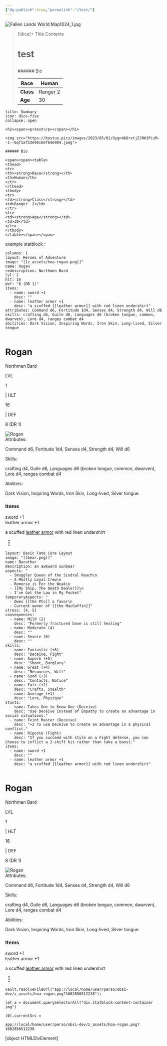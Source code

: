 ```yaml
---
{"dg-publish":true,"permalink":"/test/"}
---
```


 
![Fallen Lands World Map1024_1.jpg](/img/user/z_assets/Fallen%20Lands%20World%20Map1024_1.jpg)



> [!dice]+ Title
> Contents
> <h1><span><p>test</p></span></h1>
>###### Bio
>
><span><span><table>
><thead>
><tr>
><th><strong>Race</strong></th>
><th>Human</th>
></tr>
></thead>
><tbody>
><tr>
><td><strong>Class</strong></td>
><td>Ranger  2</td>
></tr>
><tr>
><td><strong>Age</strong></td>
><td>30</td>
></tr>
></tbody>
></table></span></span>
>
>






````ad-quote
title: Summary
icon: dice-five
collapse: open

<h1><span><p>test</p></span></h1>

<img src="https://hostux.pics/images/2023/05/01/9ygn4bDrvtjZJRH3PizM--1--6qf1af53e90c66f64e904.jpeg">

###### Bio

<span><span><table>
<thead>
<tr>
<th><strong>Race</strong></th>
<th>Human</th>
</tr>
</thead>
<tbody>
<tr>
<td><strong>Class</strong></td>
<td>Ranger  2</td>
</tr>
<tr>
<td><strong>Age</strong></td>
<td>30</td>
</tr>
</tbody>
</table></span></span>
````




example statblock : 


```statblock
columns: 1
layout: Heroes of Adventure
image: "[[z_assets/hoa-rogan.png]]"
name: Rogan
redescription: Northmen Bard
lvl: 1
hlt: 16
def: "8 (DR 1)"
items:
  - name: sword +1
    desc: ""
  - name: leather armor +1
    desc: "a scuffed [[leather armor]] with red linen undershirt"
attributes: Command d6, Fortitude 1d4, Senses d4, Strength d4, Will d6
skills: crafting d4, Guile d6, Languages d6 (broken tongue, common, dwarven), Lore d4, ranges combat d4
abilities: Dark Vision, Inspiring Words, Iron Skin, Long-lived, Silver tongue
```



<div class="container svelte-1vt02hf"><div class="rogan heroes-of-adventure svelte-1vt02hf obsidian-statblock-plugin statblock"><div class="bar svelte-ilp5y8"></div> <div class="statblock-content-container" style="--statblock-column-width:400px;"><div class="statblock-content"><div class="column"><div class="statblock-item-container inline-container statblock-item-inline"><div class="statblock-inline-item group-container"><div class="statblock-item-container group-container "><div class="statblock-item-container heading-container "><div class="flex-container svelte-1hofvsi"><h1 class="heading statblock-heading name svelte-1hofvsi"><div class="statblock-rendered-text-content inline svelte-1lnliuc">Rogan</div> </h1></div></div><div class="statblock-item-container text-container "> <div class="line"><div class="statblock-markdown svelte-1c3hzq4"><p>Northmen Bard</p></div></div></div><div class="statblock-item-container inline-container "><div class="statblock-item-container inline-container statblock-item-inline"><div class="statblock-inline-item text-container"><div class="statblock-item-container text-container "> <div class="line"><div class="statblock-markdown svelte-1c3hzq4"><p>LVL</p></div></div></div></div><div class="statblock-inline-item text-container"><div class="statblock-item-container text-container "> <div class="line"><div class="statblock-markdown svelte-1c3hzq4"><p>1</p></div></div></div></div><div class="statblock-inline-item text-container"><div class="statblock-item-container text-container "> <div class="line"><div class="statblock-markdown svelte-1c3hzq4"><p>| HLT</p></div></div></div></div><div class="statblock-inline-item text-container"><div class="statblock-item-container text-container "> <div class="line"><div class="statblock-markdown svelte-1c3hzq4"><p>16</p></div></div></div></div><div class="statblock-inline-item text-container"><div class="statblock-item-container text-container "> <div class="line"><div class="statblock-markdown svelte-1c3hzq4"><p>| DEF</p></div></div></div></div><div class="statblock-inline-item text-container"><div class="statblock-item-container text-container "> <div class="line"><div class="statblock-markdown svelte-1c3hzq4"><p>8 (DR 1)</p></div></div></div></div></div></div></div></div><div class="statblock-inline-item image-container"><div class="statblock-item-container image-container "><div class="image svelte-102vxjq pointer"><img src="app://local/home/ubik/perso/obsi-dev/z_assets/hoa-rogan.png?1682856512238" alt="Rogan" class="svelte-102vxjq"></div></div></div></div><div class="statblock-item-container rule-container"><div class="tapered-rule svelte-sujd32"></div></div><div class="statblock-item-container property-container "><div class="line attributes svelte-151kcqm"><span class="property-name svelte-151kcqm">Attributes: </span> <div class="statblock-markdown svelte-1c3hzq4"><p>Command d6, Fortitude 1d4, Senses d4, Strength d4, Will d6</p></div></div></div><div class="statblock-item-container property-container "><div class="line skills svelte-151kcqm"><span class="property-name svelte-151kcqm">Skills: </span> <div class="statblock-markdown svelte-1c3hzq4"><p>crafting d4, Guile d6, Languages d6 (broken tongue, common, dwarven), Lore d4, ranges combat d4</p></div></div></div><div class="statblock-item-container property-container "><div class="line abilities svelte-151kcqm"><span class="property-name svelte-151kcqm">Abilities: </span> <div class="statblock-markdown svelte-1c3hzq4"><p>Dark Vision, Inspiring Words, Iron Skin, Long-lived, Silver tongue</p></div></div></div><div class="statblock-item-container traits-container "><div class="statblock-section-heading"><h3 class="section-header items svelte-1x5mdf"><div class="statblock-rendered-text-content inline svelte-1lnliuc">Items</div></h3></div><div class="statblock-item-container statblock-trait-prop"><div class="property sword-1 items svelte-1ufqbz1"><div class="property-name svelte-1ufqbz1"><div class="statblock-rendered-text-content inline svelte-1lnliuc">sword +1</div></div> <div class="statblock-markdown svelte-1c3hzq4"></div> </div></div></div><div class="statblock-item-container statblock-trait-prop"><div class="property leather-armor-1 items svelte-1ufqbz1"><div class="property-name svelte-1ufqbz1"><div class="statblock-rendered-text-content inline svelte-1lnliuc">leather armor +1</div></div> <div class="statblock-markdown svelte-1c3hzq4"><p>a scuffed <a data-href="leather armor" href="leather armor" class="internal-link" target="_blank" rel="noopener">leather armor</a> with red linen undershirt</p></div> </div></div></div></div></div> <div class="bar svelte-ilp5y8"></div></div> <div class="icons svelte-1vt02hf"><div class="clickable-icon setting-editor-extra-setting-button"><svg xmlns="http://www.w3.org/2000/svg" width="24" height="24" viewBox="0 0 24 24" fill="none" stroke="currentColor" stroke-width="2" stroke-linecap="round" stroke-linejoin="round" class="svg-icon lucide-more-vertical"><circle cx="12" cy="12" r="1"></circle><circle cx="12" cy="5" r="1"></circle><circle cx="12" cy="19" r="1"></circle></svg></div></div></div>



```statblock
layout: Basic Fate Core Layout
image: "[[bear.png]]"
name: Barathar
description: an awkward sunbear
aspects: "
  - Smuggler Queen of the Sindral Reach\n
  - A Mostly Loyal Crew\n
  - Remorse is For the Weak\n
  - [[My Ship, The Death Dealer]]\n
  - I've Got the Law in My Pocket"
temporaryAspects: "
  - Owes [[the PCs]] a favor\n
  - Current owner of [[the MacGuffin]]"
stress: [4, 5]
consequences:
  - name: Mild (2)
    desc: "Formerly fractured bone is still healing"
  - name: Moderate (4)
    desc: ""
  - name: Severe (6)
    desc: ""
skills:
  - name: Fantastic (+6)
    desc: "Deceive, Fight"
  - name: Superb (+5)
    desc: "Shoot, Burglary"
  - name: Great (+4)
    desc: "Resources, Will"
  - name: Good (+3)
    desc: "Contacts, Notice"
  - name: Fair (+2)
    desc: "Crafts, Stealth"
  - name: Average (+1)
    desc: "Lore, Physique"
stunts:
  - name: Takes One to Know One (Deceive)
    desc: "Use Deceive instead of Empathy to create an advantage in social situations."
  - name: Feint Master (Deceive)
    desc: "+2 to use Deceive to create an advantage in a physical conflict."
  - name: Riposte (Fight)
    desc: "If you succeed with style on a Fight defense, you can choose to inflict a 2-shift hit rather than take a boost."
items:
  - name: sword +1
    desc: ""
  - name: leather armor +1
    desc: "a scuffed [[leather armor]] with red linen undershirt"
```



<div class="container svelte-1vt02hf"><div class="rogan heroes-of-adventure svelte-1vt02hf obsidian-statblock-plugin statblock"><div class="bar svelte-ilp5y8"></div> <div class="statblock-content-container" style="--statblock-column-width:400px;"><div class="statblock-content"><div class="column"><div class="statblock-item-container inline-container statblock-item-inline"><div class="statblock-inline-item group-container"><div class="statblock-item-container group-container "><div class="statblock-item-container heading-container "><div class="flex-container svelte-1hofvsi"><h1 class="heading statblock-heading name svelte-1hofvsi"><div class="statblock-rendered-text-content inline svelte-1lnliuc">Rogan</div> </h1></div></div><div class="statblock-item-container text-container "> <div class="line"><div class="statblock-markdown svelte-1c3hzq4"><p>Northmen Bard</p></div></div></div><div class="statblock-item-container inline-container "><div class="statblock-item-container inline-container statblock-item-inline"><div class="statblock-inline-item text-container"><div class="statblock-item-container text-container "> <div class="line"><div class="statblock-markdown svelte-1c3hzq4"><p>LVL</p></div></div></div></div><div class="statblock-inline-item text-container"><div class="statblock-item-container text-container "> <div class="line"><div class="statblock-markdown svelte-1c3hzq4"><p>1</p></div></div></div></div><div class="statblock-inline-item text-container"><div class="statblock-item-container text-container "> <div class="line"><div class="statblock-markdown svelte-1c3hzq4"><p>| HLT</p></div></div></div></div><div class="statblock-inline-item text-container"><div class="statblock-item-container text-container "> <div class="line"><div class="statblock-markdown svelte-1c3hzq4"><p>16</p></div></div></div></div><div class="statblock-inline-item text-container"><div class="statblock-item-container text-container "> <div class="line"><div class="statblock-markdown svelte-1c3hzq4"><p>| DEF</p></div></div></div></div><div class="statblock-inline-item text-container"><div class="statblock-item-container text-container "> <div class="line"><div class="statblock-markdown svelte-1c3hzq4"><p>8 (DR 1)</p></div></div></div></div></div></div></div></div><div class="statblock-inline-item image-container"><div class="statblock-item-container image-container "><div class="image svelte-102vxjq pointer"><img src="app://local/home/ubik/perso/obsi-dev/z_assets/hoa-rogan.png?1682856512238" alt="Rogan" class="svelte-102vxjq"></div></div></div></div><div class="statblock-item-container rule-container"><div class="tapered-rule svelte-sujd32"></div></div><div class="statblock-item-container property-container "><div class="line attributes svelte-151kcqm"><span class="property-name svelte-151kcqm">Attributes: </span> <div class="statblock-markdown svelte-1c3hzq4"><p>Command d6, Fortitude 1d4, Senses d4, Strength d4, Will d6</p></div></div></div><div class="statblock-item-container property-container "><div class="line skills svelte-151kcqm"><span class="property-name svelte-151kcqm">Skills: </span> <div class="statblock-markdown svelte-1c3hzq4"><p>crafting d4, Guile d6, Languages d6 (broken tongue, common, dwarven), Lore d4, ranges combat d4</p></div></div></div><div class="statblock-item-container property-container "><div class="line abilities svelte-151kcqm"><span class="property-name svelte-151kcqm">Abilities: </span> <div class="statblock-markdown svelte-1c3hzq4"><p>Dark Vision, Inspiring Words, Iron Skin, Long-lived, Silver tongue</p></div></div></div><div class="statblock-item-container traits-container "><div class="statblock-section-heading"><h3 class="section-header items svelte-1x5mdf"><div class="statblock-rendered-text-content inline svelte-1lnliuc">Items</div></h3></div><div class="statblock-item-container statblock-trait-prop"><div class="property sword-1 items svelte-1ufqbz1"><div class="property-name svelte-1ufqbz1"><div class="statblock-rendered-text-content inline svelte-1lnliuc">sword +1</div></div> <div class="statblock-markdown svelte-1c3hzq4"></div> </div></div></div><div class="statblock-item-container statblock-trait-prop"><div class="property leather-armor-1 items svelte-1ufqbz1"><div class="property-name svelte-1ufqbz1"><div class="statblock-rendered-text-content inline svelte-1lnliuc">leather armor +1</div></div> <div class="statblock-markdown svelte-1c3hzq4"><p>a scuffed <a data-href="leather armor" href="leather armor" class="internal-link" target="_blank" rel="noopener">leather armor</a> with red linen undershirt</p></div> </div></div></div></div></div> <div class="bar svelte-ilp5y8"></div></div> <div class="icons svelte-1vt02hf"><div class="clickable-icon setting-editor-extra-setting-button"><svg xmlns="http://www.w3.org/2000/svg" width="24" height="24" viewBox="0 0 24 24" fill="none" stroke="currentColor" stroke-width="2" stroke-linecap="round" stroke-linejoin="round" class="svg-icon lucide-more-vertical"><circle cx="12" cy="12" r="1"></circle><circle cx="12" cy="5" r="1"></circle><circle cx="12" cy="19" r="1"></circle></svg></div></div></div>

```
vault.resolveFileUrl("app://local/home/user/perso/obsi-dev/z_assets/hoa-rogan.png?1682856512238");
```


```
let a = document.querySelectorAll("div.statblock-content-container img")

[0].currentSrc = 

app://local/home/user/perso/obsi-dev/z_assets/hoa-rogan.png?1682856512238

```

[object HTMLDivElement]